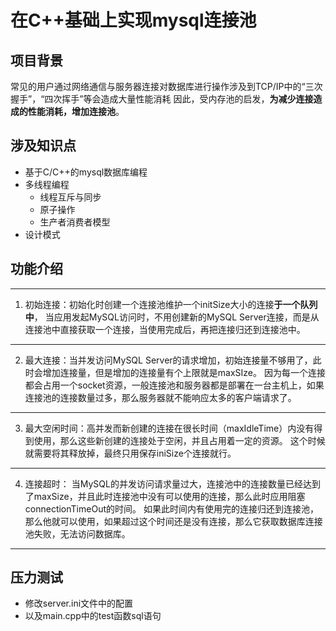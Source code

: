 # 在C++基础上实现mysql连接池

## 项目背景
常见的用户通过网络通信与服务器连接对数据库进行操作涉及到TCP/IP中的“三次握手”，“四次挥手”等会造成大量性能消耗
因此，受内存池的启发，**为减少连接造成的性能消耗，增加连接池**。

## 涉及知识点
- 基于C/C++的mysql数据库编程
- 多线程编程
  - 线程互斥与同步
  - 原子操作
  - 生产者消费者模型
- 设计模式

## 功能介绍
***
1. 初始连接：初始化时创建一个连接池维护一个initSize大小的连接**于一个队列中**，
当应用发起MySQL访问时，不用创建新的MySQL Server连接，而是从连接池中直接获取一个连接，当使用完成后，再把连接归还到连接池中。
***
2. 最大连接：当并发访问MySQL Server的请求增加，初始连接量不够用了，此时会增加连接量，但是增加的连接量有个上限就是maxSIze。
因为每一个连接都会占用一个socket资源，一般连接池和服务器都是部署在一台主机上，如果连接池的连接数量过多，那么服务器就不能响应太多的客户端请求了。
***
3. 最大空闲时间：高并发而新创建的连接在很长时间（maxIdleTime）内没有得到使用，那么这些新创建的连接处于空闲，并且占用着一定的资源。
这个时候就需要将其释放掉，最终只用保存iniSize个连接就行。
***
4. 连接超时：
当MySQL的并发访问请求量过大，连接池中的连接数量已经达到了maxSize，并且此时连接池中没有可以使用的连接，那么此时应用阻塞connectionTimeOut的时间。
如果此时间内有使用完的连接归还到连接池，那么他就可以使用，如果超过这个时间还是没有连接，那么它获取数据库连接池失败，无法访问数据库。
***
## 压力测试
- 修改server.ini文件中的配置
- 以及main.cpp中的test函数sql语句
